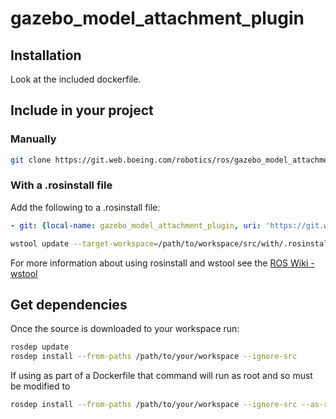 # gazebo_model_attachment_plugin

## Installation

Look at the included dockerfile.

## Include in your project

### Manually

```bash
git clone https://git.web.boeing.com/robotics/ros/gazebo_model_attachment_plugin
```

### With a .rosinstall file

Add the following to a .rosinstall file:

```yaml
- git: {local-name: gazebo_model_attachment_plugin, uri: 'https://git.web.boeing.com/robotics/ros/gazebo_model_attachment_plugin'}
```

```bash
wstool update --target-workspace=/path/to/workspace/src/with/.rosinstall/file
```

For more information about using rosinstall and wstool see the [ROS Wiki - wstool](http://wiki.ros.org/wstool)

## Get dependencies

Once the source is downloaded to your workspace run:

```bash
rosdep update
rosdep install --from-paths /path/to/your/workspace --ignore-src
```

If using as part of a Dockerfile that command will run as root and so must be modified to

```bash
rosdep install --from-paths /path/to/your/workspace --ignore-src --as-root apt:false -y
```